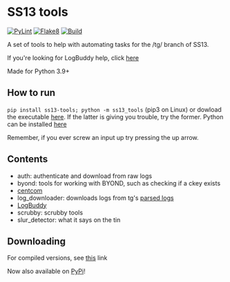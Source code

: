 # SS13 tools

[![PyLint](https://github.com/RigglePrime/SS13-tools/actions/workflows/pylint.yml/badge.svg)](https://github.com/RigglePrime/SS13-tools/actions/workflows/pylint.yml)
[![Flake8](https://github.com/RigglePrime/SS13-tools/actions/workflows/flake8-lint.yml/badge.svg)](https://github.com/RigglePrime/SS13-tools/actions/workflows/flake8-lint.yml)
[![Build](https://github.com/RigglePrime/SS13-tools/actions/workflows/publish.yml/badge.svg)](https://github.com/RigglePrime/SS13-tools/actions/workflows/publish.yml)

A set of tools to help with automating tasks for the /tg/ branch of SS13.

If you're looking for LogBuddy help, click [here](./ss13_tools/log_buddy/README.md)

Made for Python 3.9+

## How to run

`pip install ss13-tools; python -m ss13_tools` (pip3 on Linux) or dowload the executable [here](https://github.com/RigglePrime/SS13-tools/releases/latest).
If the latter is giving you trouble, try the former. Python can be installed [here](https://www.python.org/downloads/)

Remember, if you ever screw an input up try pressing the up arrow.

## Contents

- auth: authenticate and download from raw logs
- byond: tools for working with BYOND, such as checking if a ckey exists
- [centcom](https://centcom.melonmesa.com/)
- log_downloader: downloads logs from tg's [parsed logs](https://tgstation13.org/parsed-logs)
- [LogBuddy](./ss13_tools/log_buddy/README.md)
- scrubby: scrubby tools
- slur_detector: what it says on the tin

## Downloading

For compiled versions, see [this](https://github.com/RigglePrime/admin-tools/releases) link

Now also available on [PyPi](https://pypi.org/project/ss13-tools/)!
